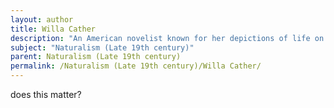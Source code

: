 ```yaml
---
layout: author
title: Willa Cather
description: "An American novelist known for her depictions of life on the Great Plains, Cather's novels, including 'My Ántonia', reflect a strong connection to nature and the environment, characteristic of Naturalist thought."
subject: "Naturalism (Late 19th century)"
parent: Naturalism (Late 19th century)
permalink: /Naturalism (Late 19th century)/Willa Cather/
---
```


does this matter?
